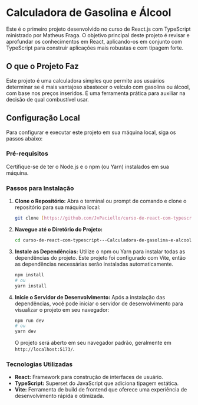# Calculadora de Gasolina e Álcool

Este é o primeiro projeto desenvolvido no curso de React.js com TypeScript ministrado por Matheus Fraga. O objetivo principal deste projeto é revisar e aprofundar os conhecimentos em React, aplicando-os em conjunto com TypeScript para construir aplicações mais robustas e com tipagem forte.

## O que o Projeto Faz

Este projeto é uma calculadora simples que permite aos usuários determinar se é mais vantajoso abastecer o veículo com gasolina ou álcool, com base nos preços inseridos. É uma ferramenta prática para auxiliar na decisão de qual combustível usar.

## Configuração Local

Para configurar e executar este projeto em sua máquina local, siga os passos abaixo:

### Pré-requisitos

Certifique-se de ter o Node.js e o npm (ou Yarn) instalados em sua máquina.

### Passos para Instalação

1.  **Clone o Repositório:**
    Abra o terminal ou prompt de comando e clone o repositório para sua máquina local:

    ```bash
    git clone [https://github.com/JvPaciello/curso-de-react-com-typescript---Calculadora-de-gasolina-e-alcool.git](https://github.com/JvPaciello/curso-de-react-com-typescript---Calculadora-de-gasolina-e-alcool.git)
    ```

2.  **Navegue até o Diretório do Projeto:**

    ```bash
    cd curso-de-react-com-typescript---Calculadora-de-gasolina-e-alcool
    ```

3.  **Instale as Dependências:**
    Utilize o npm ou Yarn para instalar todas as dependências do projeto. Este projeto foi configurado com Vite, então as dependências necessárias serão instaladas automaticamente.

    ```bash
    npm install
    # ou
    yarn install
    ```

4.  **Inicie o Servidor de Desenvolvimento:**
    Após a instalação das dependências, você pode iniciar o servidor de desenvolvimento para visualizar o projeto em seu navegador:

    ```bash
    npm run dev
    # ou
    yarn dev
    ```

    O projeto será aberto em seu navegador padrão, geralmente em `http://localhost:5173/`.

### Tecnologias Utilizadas

* **React:** Framework para construção de interfaces de usuário.
* **TypeScript:** Superset do JavaScript que adiciona tipagem estática.
* **Vite:** Ferramenta de build de frontend que oferece uma experiência de desenvolvimento rápida e otimizada.

